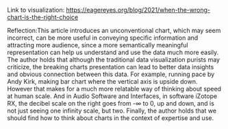 Link to visualization: https://eagereyes.org/blog/2021/when-the-wrong-chart-is-the-right-choice

Reflection:This article introduces an unconventional chart, which may seem incorrect, can be more useful in conveying specific information and attracting more audience, since a more semantically meaningful representation can help us understand and use the data much more easily. The author holds that although the traditional data visualization purists may criticize, the breaking charts presentation can lead to better data insights and obvious connection between this data. For example, running pace by Andy Kirk, making bar chart where the vertical axis is upside down. However that makes for a much more relatable way of thinking about speed at human scale. And in Audio Software and Interfaces, in software iZotope RX, the decibel scale on the right goes from -∞ to 0, up and down, and is not just seeing one infinity scale, but two. Finally, the author holds that we should find how to think about charts in the context of expertise and use.